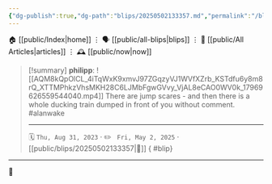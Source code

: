 ```yaml
---
{"dg-publish":true,"dg-path":"blips/20250502133357.md","permalink":"/blips/20250502133357/","title":"philipp on instagram @ 2023-08-31"}
---
```



<div class="transclusion internal-embed is-loaded"><div class="markdown-embed">




🏠 [[public/Index\|home]]  ⋮ 🗣️ [[public/all-blips\|blips]] ⋮  📝 [[public/All Articles\|articles]]  ⋮ 🕰️ [[public/now\|now]]


</div></div>


> [!summary] **philipp**:
> ![[AQM8kQpOlCL_4iTqWxK9xmvJ97ZGqzyVJ1WVfXZrb_KSTdfu6y8m8rQ_XTTMPhkzVhsMKH28C6LJMbFgwGVvy_VjAL8eCAO0WV0k_17969626559544040.mp4]]
> There are jump scares - and then there is a whole ducking train dumped in front of you without comment. #alanwake
> - - -
>
> 🗓️ <code>Thu, Aug 31, 2023</code>  · ✏️ <code> Fri, May 2, 2025</code>  · [[public/blips/20250502133357\|🔗]]
{ #blip}


- - -

 👾